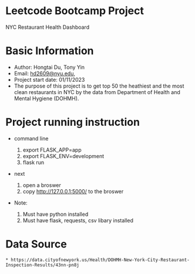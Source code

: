 # Leetcode Bootcamp Project
NYC Restaurant Health Dashboard

# Basic Information
* Author: Hongtai Du, Tony Yin
* Email: hd2609@nyu.edu,
* Project start date: 01/11/2023
* The purpose of this project is to get top 50 the heathiest and the most clean restaurants in NYC by the data from Department of Health and Mental Hygiene (DOHMH).

# Project running instruction
* command line
    1. export FLASK_APP=app
    2. export FLASK_ENV=development
    3. flask run
* next
    1. open a broswer
    2. copy http://127.0.0.1:5000/ to the broswer

* Note:
    1. Must have python installed
    2. Must have flask, requests, csv libary installed

# Data Source
    * https://data.cityofnewyork.us/Health/DOHMH-New-York-City-Restaurant-Inspection-Results/43nn-pn8j